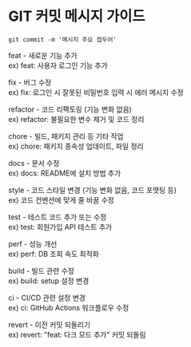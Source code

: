 # GIT 커밋 메시지 가이드

`git commit -m '메시지 주요 접두어'`  

feat - 새로운 기능 추가  
ex) feat: 사용자 로그인 기능 추가

fix - 버그 수정  
ex) fix: 로그인 시 잘못된 비밀번호 입력 시 에러 메시지 수정

refactor - 코드 리팩토링 (기능 변화 없음)  
ex) refactor: 불필요한 변수 제거 및 코드 정리

chore - 빌드, 패키지 관리 등 기타 작업  
ex) chore: 패키지 종속성 업데이트, 파일 정리

docs - 문서 수정  
ex) docs: README에 설치 방법 추가

style - 코드 스타일 변경 (기능 변화 없음, 코드 포맷팅 등)  
ex) 코드 컨벤션에 맞게 줄 바꿈 수정

test - 테스트 코드 추가 또는 수정  
ex) test: 회원가입 API 테스트 추가

perf - 성능 개선  
ex) perf: DB 조회 속도 최적화

build - 빌드 관련 수정  
ex) build: setup 설정 변경

ci - CI/CD 관련 설정 변경  
ex) ci: GitHub Actions 워크플로우 수정

revert - 이전 커밋 되돌리기  
ex) revert: "feat: 다크 모드 추가" 커밋 되돌림
